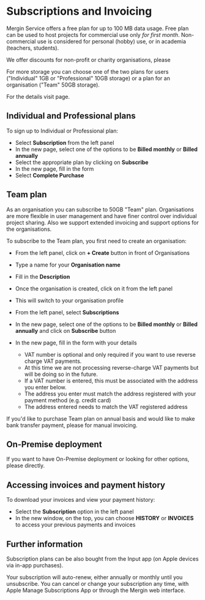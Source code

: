 # Subscriptions and Invoicing

Mergin Service offers a free plan for up to 100 MB data usage. Free plan can be used to host projects for commercial use only *for first month*. Non-commercial use is considered for personal (hobby) use, or in academia (teachers, students).

We offer discounts for non-profit or charity organisations, please <MerginMapsEmail id="sales" desc="contact us" />

For more storage you can choose one of the two plans for users ("Individual" 1GB or "Professional" 10GB storage) or a plan for an organisation ("Team" 50GB storage).

For the details visit <MainDomainNameLink id="pricing" desc="pricing"/> page.

## Individual and Professional plans

To sign up to Individual or Professional plan:

- Select **Subscription** from the left panel
- In the new page, select one of the options to be **Billed monthly** or **Billed annually**
- Select the appropriate plan by clicking on **Subscribe**
- In the new page, fill in the form
- Select **Complete Purchase**

## Team plan

As an organisation you can subscribe to 50GB "Team" plan. Organisations are more flexible in user management and have finer control over individual project sharing. Also we support extended invoicing and support options for the organisations.

To subscribe to the Team plan, you first need to create an organisation:

- From the left panel, click on **+ Create** button in front of Organisations
- Type a name for your **Organisation name**
- Fill in the **Description**

- Once the organisation is created, click on it from the left panel
- This will switch to your organisation profile
- From the left panel, select **Subscriptions**
- In the new page, select one of the options to be **Billed monthly** or **Billed annually** and click on **Subscribe** button
- In the new page, fill in the form with your details
  - VAT number is optional and only required if you want to use reverse charge VAT payments.
  - At this time we are not processing reverse-charge VAT payments but will be doing so in the future.
  - If a VAT number is entered, this must be associated with the address you enter below.
  - The address you enter must match the address registered with your payment method (e.g. credit card)
  - The address entered needs to match the VAT registered address

If you'd like to purchase Team plan on annual basis and would like to make bank transfer payment, please <MerginMapsEmail id="sales" desc="contact us" /> for manual invoicing.

## On-Premise deployment
If you want to have On-Premise deployment or looking for other options, please <MerginMapsEmail id="sales" desc="contact us" /> directly.

## Accessing invoices and payment history

To download your invoices and view your payment history:

- Select the **Subscription** option in the left panel
- In the new window, on the top, you can choose **HISTORY** or **INVOICES** to access your previous payments and invoices

## Further information

Subscription plans can be also bought from the Input app (on Apple devices via in-app purchases).

Your subscription will auto-renew, either annually or monthly until you unsubscribe. You can cancel or change your subscription any time, with Apple Manage Subscriptions App or through the Mergin web interface.
